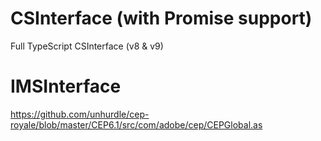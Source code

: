 # CSInterface (with Promise support)
Full TypeScript CSInterface (v8 &amp; v9)

# IMSInterface
https://github.com/unhurdle/cep-royale/blob/master/CEP6.1/src/com/adobe/cep/CEPGlobal.as
